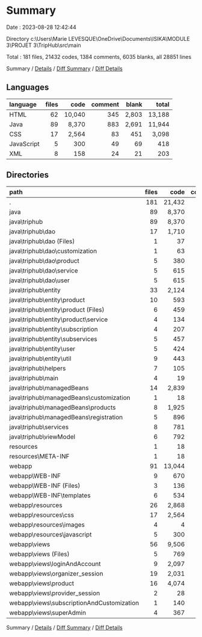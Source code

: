 # Summary

Date : 2023-08-28 12:42:44

Directory c:\\Users\\Marie LEVESQUE\\OneDrive\\Documents\\ISIKA\\MODULE 3\\PROJET 3\\TripHub\\src\\main

Total : 181 files,  21432 codes, 1384 comments, 6035 blanks, all 28851 lines

Summary / [Details](details.md) / [Diff Summary](diff.md) / [Diff Details](diff-details.md)

## Languages
| language | files | code | comment | blank | total |
| :--- | ---: | ---: | ---: | ---: | ---: |
| HTML | 62 | 10,040 | 345 | 2,803 | 13,188 |
| Java | 89 | 8,370 | 883 | 2,691 | 11,944 |
| CSS | 17 | 2,564 | 83 | 451 | 3,098 |
| JavaScript | 5 | 300 | 49 | 69 | 418 |
| XML | 8 | 158 | 24 | 21 | 203 |

## Directories
| path | files | code | comment | blank | total |
| :--- | ---: | ---: | ---: | ---: | ---: |
| . | 181 | 21,432 | 1,384 | 6,035 | 28,851 |
| java | 89 | 8,370 | 883 | 2,691 | 11,944 |
| java\\triphub | 89 | 8,370 | 883 | 2,691 | 11,944 |
| java\\triphub\\dao | 17 | 1,710 | 64 | 536 | 2,310 |
| java\\triphub\\dao (Files) | 1 | 37 | 0 | 9 | 46 |
| java\\triphub\\dao\\customization | 1 | 63 | 0 | 21 | 84 |
| java\\triphub\\dao\\product | 5 | 380 | 30 | 123 | 533 |
| java\\triphub\\dao\\service | 5 | 615 | 19 | 209 | 843 |
| java\\triphub\\dao\\user | 5 | 615 | 15 | 174 | 804 |
| java\\triphub\\entity | 33 | 2,124 | 64 | 745 | 2,933 |
| java\\triphub\\entity\\product | 10 | 593 | 55 | 212 | 860 |
| java\\triphub\\entity\\product (Files) | 6 | 459 | 33 | 158 | 650 |
| java\\triphub\\entity\\product\\service | 4 | 134 | 22 | 54 | 210 |
| java\\triphub\\entity\\subscription | 4 | 207 | 0 | 69 | 276 |
| java\\triphub\\entity\\subservices | 5 | 457 | 4 | 169 | 630 |
| java\\triphub\\entity\\user | 5 | 424 | 4 | 146 | 574 |
| java\\triphub\\entity\\util | 9 | 443 | 1 | 149 | 593 |
| java\\triphub\\helpers | 7 | 105 | 19 | 44 | 168 |
| java\\triphub\\main | 4 | 19 | 404 | 6 | 429 |
| java\\triphub\\managedBeans | 14 | 2,839 | 225 | 854 | 3,918 |
| java\\triphub\\managedBeans\\customization | 1 | 18 | 0 | 8 | 26 |
| java\\triphub\\managedBeans\\products | 8 | 1,925 | 145 | 604 | 2,674 |
| java\\triphub\\managedBeans\\registration | 5 | 896 | 80 | 242 | 1,218 |
| java\\triphub\\services | 8 | 781 | 98 | 244 | 1,123 |
| java\\triphub\\viewModel | 6 | 792 | 9 | 262 | 1,063 |
| resources | 1 | 18 | 1 | 8 | 27 |
| resources\\META-INF | 1 | 18 | 1 | 8 | 27 |
| webapp | 91 | 13,044 | 500 | 3,336 | 16,880 |
| webapp\\WEB-INF | 9 | 670 | 54 | 92 | 816 |
| webapp\\WEB-INF (Files) | 3 | 136 | 23 | 13 | 172 |
| webapp\\WEB-INF\\templates | 6 | 534 | 31 | 79 | 644 |
| webapp\\resources | 26 | 2,868 | 132 | 520 | 3,520 |
| webapp\\resources\\css | 17 | 2,564 | 83 | 451 | 3,098 |
| webapp\\resources\\images | 4 | 4 | 0 | 0 | 4 |
| webapp\\resources\\javascript | 5 | 300 | 49 | 69 | 418 |
| webapp\\views | 56 | 9,506 | 314 | 2,724 | 12,544 |
| webapp\\views (Files) | 5 | 769 | 35 | 108 | 912 |
| webapp\\views\\loginAndAccount | 9 | 2,097 | 93 | 170 | 2,360 |
| webapp\\views\\organizer_session | 19 | 2,031 | 59 | 1,904 | 3,994 |
| webapp\\views\\product | 16 | 4,074 | 116 | 481 | 4,671 |
| webapp\\views\\provider_session | 2 | 28 | 1 | 1 | 30 |
| webapp\\views\\subscriptionAndCustomization | 1 | 140 | 0 | 20 | 160 |
| webapp\\views\\superAdmin | 4 | 367 | 10 | 40 | 417 |

Summary / [Details](details.md) / [Diff Summary](diff.md) / [Diff Details](diff-details.md)